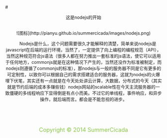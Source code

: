 #<center>这是nodejs的开始<center>
<br/>

<center>![图标](http://pianyu.github.io/summercicada/images/nodejs.png)</center>

&emsp;&emsp;Nodejs是什么，这个问题需要很久才能解释的清楚，简单来说nodejs是javascript在后端的运行环境，当然了，一定提供了向上编程的编程规范（API），当然这种规范符合js语法（很多人都在努力推出一套标准的js语法，使它可以适用于任何地方，commonjs就是在这种情况下产生的，当然还没作为标准被制定，而nodejs则遵循了commonjs的标准），那nodejs与一般的服务器不同是它有更多的可定制性，以致你可以根据自己的需求搭建适合的服务器，这就为nodejs的火爆埋下伏笔，其实还有一点就是在今天处处讲云计算，大数据，分布式的今天（其实就是节约后端的成本多赚些钱）nodejs网站的scalable性在今天主流服务器的一致僵硬的多线程响应下显得倒是有点小而美。不过它的单线程，事件响应，和异步操作，就后端而言。都会是不能忽视的进步。

<br/>
<br/>
<br/>
<center><p style="color:#8cc84b"><font size="4">Copyright &copy; 2014 SummerCicada</font></p></center>